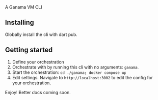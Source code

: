 A Ganama VM CLI

## Installing

Globally install the cli with dart pub.

## Getting started

1. Define your orchestration
2. Orchestrate with by running this cli with no arguments: `ganama`.
3. Start the orchestration: `cd ./ganama; docker compose up`
4. Edit settings. Navigate to `http://localhost:3002` to edit the config for your orchestration.

Enjoy! Better docs coming soon.
